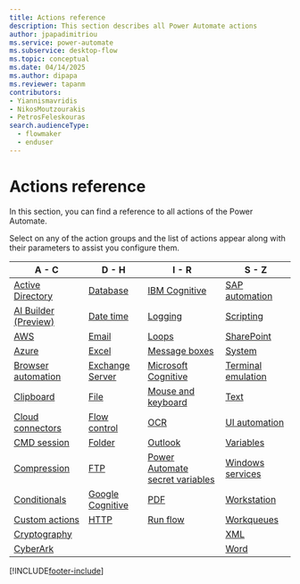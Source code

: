 ```yaml
---
title: Actions reference
description: This section describes all Power Automate actions
author: jpapadimitriou
ms.service: power-automate
ms.subservice: desktop-flow
ms.topic: conceptual
ms.date: 04/14/2025
ms.author: dipapa
ms.reviewer: tapanm
contributors:
- Yiannismavridis
- NikosMoutzourakis
- PetrosFeleskouras
search.audienceType: 
  - flowmaker
  - enduser
---
```


# Actions reference

In this section, you can find a reference to all actions of the Power Automate.

Select on any of the action groups and the list of actions appear along with their parameters to assist you configure them.

|A - C|D - H|I - R|S - Z|
|----|----|----|----|
|[Active Directory](actions-reference/activedirectory.md)|[Database](actions-reference/database.md)|[IBM Cognitive](actions-reference/ibmcognitive.md)|[SAP automation](actions-reference/sap.md)|
|[AI Builder (Preview)](actions-reference/aibuilder.md)|[Date time](actions-reference/datetime.md)|[Logging](actions-reference/logging.md)|[Scripting](actions-reference/scripting.md)|
|[AWS](actions-reference/aws.md)|[Email](actions-reference/email.md)|[Loops](actions-reference/loops.md)|[SharePoint](actions-reference/sharepoint.md)|
|[Azure](actions-reference/azure.md)|[Excel](actions-reference/excel.md)|[Message boxes](actions-reference/display.md)|[System](actions-reference/system.md)|
|[Browser automation](actions-reference/webautomation.md)|[Exchange Server](actions-reference/exchange.md)|[Microsoft Cognitive](actions-reference/microsoftcognitive.md)|[Terminal emulation](actions-reference/terminalemulation.md)|
|[Clipboard](actions-reference/clipboard.md)|[File](actions-reference/file.md)|[Mouse and keyboard](actions-reference/mouseandkeyboard.md)|[Text](actions-reference/text.md)|
|[Cloud connectors](actions-reference/cloudconnectors.md)|[Flow control](actions-reference/flowcontrol.md)|[OCR](actions-reference/ocr.md)|[UI automation](actions-reference/uiautomation.md)|
|[CMD session](actions-reference/cmd.md)|[Folder](actions-reference/folder.md)|[Outlook](actions-reference/outlook.md)|[Variables](actions-reference/variables.md)|
|[Compression](actions-reference/compression.md)|[FTP](actions-reference/ftp.md)|[Power Automate secret variables](actions-reference/powerautomatesecretvariables.md)|[Windows services](actions-reference/services.md)|
|[Conditionals](actions-reference/conditionals.md)|[Google Cognitive](actions-reference/googlecognitive.md)|[PDF](actions-reference/pdf.md)|[Workstation](actions-reference/workstation.md)|
|[Custom actions](actions-reference/custommodule.md)|[HTTP](actions-reference/web.md)|[Run flow](actions-reference/runflow.md)|[Workqueues](actions-reference/workqueues.md)|
|[Cryptography](actions-reference/cryptography.md)|||[XML](actions-reference/xml.md)|
|[CyberArk](actions-reference/cyberark.md)|||[Word](actions-reference/word.md)|

[!INCLUDE[footer-include](../includes/footer-banner.md)]
